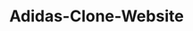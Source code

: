 # Adidas-Clone-Website

<!--
## Preview:
<!-- <img src="assets/preview.png" height="700" width="1000">
